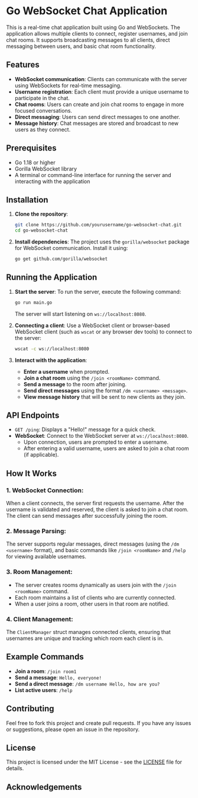 # Go WebSocket Chat Application

This is a real-time chat application built using Go and WebSockets. The application allows multiple clients to connect, register usernames, and join chat rooms. It supports broadcasting messages to all clients, direct messaging between users, and basic chat room functionality.

## Features

- **WebSocket communication**: Clients can communicate with the server using WebSockets for real-time messaging.
- **Username registration**: Each client must provide a unique username to participate in the chat.
- **Chat rooms**: Users can create and join chat rooms to engage in more focused conversations.
- **Direct messaging**: Users can send direct messages to one another.
- **Message history**: Chat messages are stored and broadcast to new users as they connect.

## Prerequisites

- Go 1.18 or higher
- Gorilla WebSocket library
- A terminal or command-line interface for running the server and interacting with the application

## Installation

1. **Clone the repository**:
   ```bash
   git clone https://github.com/yourusername/go-websocket-chat.git
   cd go-websocket-chat
   ```

2. **Install dependencies**:
   The project uses the `gorilla/websocket` package for WebSocket communication. Install it using:
   ```bash
   go get github.com/gorilla/websocket
   ```

## Running the Application

1. **Start the server**:
   To run the server, execute the following command:
   ```bash
   go run main.go
   ```
   The server will start listening on `ws://localhost:8080`.

2. **Connecting a client**:
   Use a WebSocket client or browser-based WebSocket client (such as `wscat` or any browser dev tools) to connect to the server:
   ```bash
   wscat -c ws://localhost:8080
   ```

3. **Interact with the application**:
   - **Enter a username** when prompted.
   - **Join a chat room** using the `/join <roomName>` command.
   - **Send a message** to the room after joining.
   - **Send direct messages** using the format `/dm <username> <message>`.
   - **View message history** that will be sent to new clients as they join.

## API Endpoints

- `GET /ping`: Displays a "Hello!" message for a quick check.
- **WebSocket**: Connect to the WebSocket server at `ws://localhost:8080`.
   - Upon connection, users are prompted to enter a username.
   - After entering a valid username, users are asked to join a chat room (if applicable).

## How It Works

### 1. **WebSocket Connection**:
   When a client connects, the server first requests the username. After the username is validated and reserved, the client is asked to join a chat room. The client can send messages after successfully joining the room.

### 2. **Message Parsing**:
   The server supports regular messages, direct messages (using the `/dm <username>` format), and basic commands like `/join <roomName>` and `/help` for viewing available usernames.

### 3. **Room Management**:
   - The server creates rooms dynamically as users join with the `/join <roomName>` command.
   - Each room maintains a list of clients who are currently connected.
   - When a user joins a room, other users in that room are notified.

### 4. **Client Management**:
   The `ClientManager` struct manages connected clients, ensuring that usernames are unique and tracking which room each client is in.

## Example Commands

- **Join a room**: `/join room1`
- **Send a message**: `Hello, everyone!`
- **Send a direct message**: `/dm username Hello, how are you?`
- **List active users**: `/help`

## Contributing

Feel free to fork this project and create pull requests. If you have any issues or suggestions, please open an issue in the repository.

## License

This project is licensed under the MIT License - see the [LICENSE](LICENSE) file for details.

[//]: # (START)
## Acknowledgements
[//]: # (END) 
```